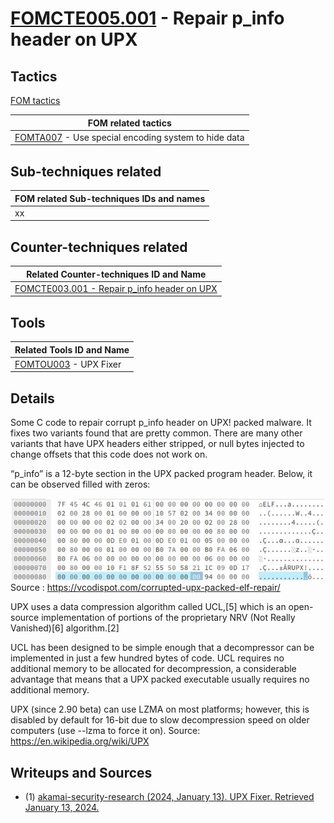 # [FOMCTE005.001](https://github.com/blue101010/FOM/blob/main/countertechniques/FOMCTE005.001.md) - Repair p_info header on UPX

## Tactics

[FOM tactics](https://github.com/blue101010/FOM/blob/main/tactics/tactics.md)

| FOM related tactics  |
| --------------------------------------- |
|[FOMTA007](https://github.com/blue101010/FOM/blob/main/tactics/FOMTA007.md) - Use special encoding system to hide data|


## Sub-techniques related

| FOM related  Sub-techniques IDs and names|
| ------------------------------------------------------------ |
|  xx   |

## Counter-techniques related


| Related Counter-techniques ID and Name |
| ------------------------------------------------------------ | 
| [FOMCTE003.001 - Repair p_info header on UPX](https://github.com/blue101010/FOM/blob/main/countertechniques/FOMCTE003.001.md) |


## Tools

| Related Tools ID and Name |
| ------------------------------------------------------------ |
| [FOMTOU003](https://github.com/blue101010/FOM/blob/main/tools/FOMTOU003.md) - UPX Fixer |


## Details

Some C code to repair corrupt p_info header on UPX! packed malware. It fixes two variants found that are pretty common. There are many other variants that have UPX headers either stripped, or null bytes injected to change offsets that this code does not work on.

“p_info” is a 12-byte section in the UPX packed program header. Below, it can be observed filled with zeros:

![alt text](image.png)
Source : <https://vcodispot.com/corrupted-upx-packed-elf-repair/>


UPX uses a data compression algorithm called UCL,[5] which is an open-source implementation of portions of the proprietary NRV (Not Really Vanished)[6] algorithm.[2]

UCL has been designed to be simple enough that a decompressor can be implemented in just a few hundred bytes of code. UCL requires no additional memory to be allocated for decompression, a considerable advantage that means that a UPX packed executable usually requires no additional memory.

UPX (since 2.90 beta) can use LZMA on most platforms; however, this is disabled by default for 16-bit due to slow decompression speed on older computers (use --lzma to force it on).
Source: <https://en.wikipedia.org/wiki/UPX>

## Writeups and Sources

- (1) [akamai-security-research (2024, January 13). UPX Fixer. Retrieved January 13, 2024.](https://github.com/akamai/akamai-security-research/tree/main/UPX)
